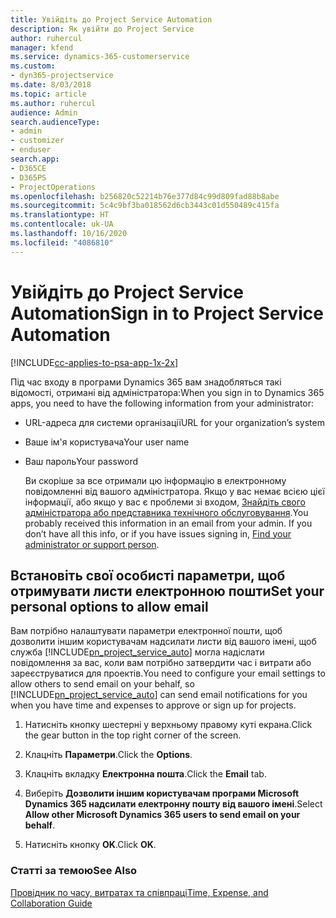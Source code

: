 ```yaml
---
title: Увійдіть до Project Service Automation
description: Як увійти до Project Service
author: ruhercul
manager: kfend
ms.service: dynamics-365-customerservice
ms.custom:
- dyn365-projectservice
ms.date: 8/03/2018
ms.topic: article
ms.author: ruhercul
audience: Admin
search.audienceType:
- admin
- customizer
- enduser
search.app:
- D365CE
- D365PS
- ProjectOperations
ms.openlocfilehash: b256820c52214b76e377d84c99d809fad88b8abe
ms.sourcegitcommit: 5c4c9bf3ba018562d6cb3443c01d550489c415fa
ms.translationtype: HT
ms.contentlocale: uk-UA
ms.lasthandoff: 10/16/2020
ms.locfileid: "4086810"
---
```

# <a name="sign-in-to-project-service-automation"></a><span data-ttu-id="2bb0e-103">Увійдіть до Project Service Automation</span><span class="sxs-lookup"><span data-stu-id="2bb0e-103">Sign in to Project Service Automation</span></span>

[!INCLUDE[cc-applies-to-psa-app-1x-2x](../includes/cc-applies-to-psa-app-1x-2x.md)]

<span data-ttu-id="2bb0e-104">Під час входу в програми Dynamics 365 вам знадобляться такі відомості, отримані від адміністратора:</span><span class="sxs-lookup"><span data-stu-id="2bb0e-104">When you sign in to Dynamics 365 apps, you need to have the following information from your administrator:</span></span>  
  
- <span data-ttu-id="2bb0e-105">URL-адреса для системи організації</span><span class="sxs-lookup"><span data-stu-id="2bb0e-105">URL for your organization’s system</span></span>  
  
- <span data-ttu-id="2bb0e-106">Ваше ім'я користувача</span><span class="sxs-lookup"><span data-stu-id="2bb0e-106">Your user name</span></span>  
  
- <span data-ttu-id="2bb0e-107">Ваш пароль</span><span class="sxs-lookup"><span data-stu-id="2bb0e-107">Your password</span></span>  
  
  <span data-ttu-id="2bb0e-108">Ви скоріше за все отримали цю інформацію в електронному повідомленні від вашого адміністратора. Якщо у вас немає всією цієї інформації, або якщо у вас є проблеми зі входом, [Знайдіть свого адміністратора або представника технічного обслуговування](https://docs.microsoft.com/dynamics365/customerengagement/on-premises/basics/find-administrator-support).</span><span class="sxs-lookup"><span data-stu-id="2bb0e-108">You probably received this information in an email from your admin. If you don’t have all this info, or if you have issues signing in, [Find your administrator or support person](https://docs.microsoft.com/dynamics365/customerengagement/on-premises/basics/find-administrator-support).</span></span>  
  
## <a name="set-your-personal-options-to-allow-email"></a><span data-ttu-id="2bb0e-109">Встановіть свої особисті параметри, щоб отримувати листи електронною пошти</span><span class="sxs-lookup"><span data-stu-id="2bb0e-109">Set your personal options to allow email</span></span>  
 <span data-ttu-id="2bb0e-110">Вам потрібно налаштувати параметри електронної пошти, щоб дозволити іншим користувачам надсилати листи від вашого імені, щоб служба [!INCLUDE[pn_project_service_auto](../includes/pn-project-service-auto.md)] могла надіслати повідомлення за вас, коли вам потрібно затвердити час і витрати або зареєструватися для проектів.</span><span class="sxs-lookup"><span data-stu-id="2bb0e-110">You need to configure your email settings to allow others to send email on your behalf, so [!INCLUDE[pn_project_service_auto](../includes/pn-project-service-auto.md)] can send email notifications for you when you have time and expenses to approve or sign up for projects.</span></span>  
  
1.  <span data-ttu-id="2bb0e-111">Натисніть кнопку шестерні у верхньому правому куті екрана.</span><span class="sxs-lookup"><span data-stu-id="2bb0e-111">Click the gear button in the top right corner of the screen.</span></span>  
  
2.  <span data-ttu-id="2bb0e-112">Клацніть **Параметри**.</span><span class="sxs-lookup"><span data-stu-id="2bb0e-112">Click the **Options**.</span></span>  
  
3.  <span data-ttu-id="2bb0e-113">Клацніть вкладку **Електронна пошта**.</span><span class="sxs-lookup"><span data-stu-id="2bb0e-113">Click the **Email** tab.</span></span>  
  
4.  <span data-ttu-id="2bb0e-114">Виберіть **Дозволити іншим користувачам програми Microsoft Dynamics 365 надсилати електронну пошту від вашого імені**.</span><span class="sxs-lookup"><span data-stu-id="2bb0e-114">Select **Allow other Microsoft Dynamics 365 users to send email on your behalf**.</span></span>  
  
5.  <span data-ttu-id="2bb0e-115">Натисніть кнопку **OK**.</span><span class="sxs-lookup"><span data-stu-id="2bb0e-115">Click **OK**.</span></span>  
  
### <a name="see-also"></a><span data-ttu-id="2bb0e-116">Статті за темою</span><span class="sxs-lookup"><span data-stu-id="2bb0e-116">See Also</span></span>  
 [<span data-ttu-id="2bb0e-117">Провідник по часу, витратах та співпраці</span><span class="sxs-lookup"><span data-stu-id="2bb0e-117">Time, Expense, and Collaboration Guide</span></span>](../psa/time-expense-collaboration-guide.md)
